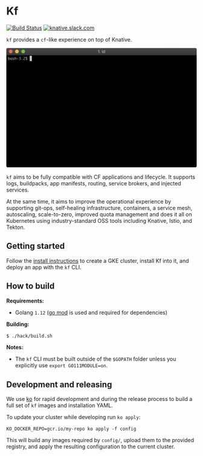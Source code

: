 # Kf

[![Build Status](https://travis-ci.org/google/kf.svg?branch=master)](https://travis-ci.org/google/kf)
[![knative.slack.com][slack-badge]][kf-slack]

`kf` provides a `cf`-like experience on top of Knative.

![](./docs/images/helloworld.gif)

`kf` aims to be fully compatible with CF applications and lifecycle. It supports
logs, buildpacks, app manifests, routing, service brokers, and injected services.

At the same time, it aims to improve the operational experience by supporting
git-ops, self-healing infrastructure, containers, a service mesh, autoscaling,
scale-to-zero, improved quota management and does it all on Kubernetes using
industry-standard OSS tools including Knative, Istio, and Tekton.

## Getting started

Follow the [install instructions](docs/install.md) to create a GKE cluster, install Kf into it, and deploy an app with the `kf` CLI.

## How to build

**Requirements:**

  - Golang `1.12` ([go mod](https://github.com/golang/go/wiki/Modules#quick-start)
is used and required for dependencies)


**Building:**

```sh
$ ./hack/build.sh
```

**Notes:**

- The `kf` CLI must be built outside of the `$GOPATH` folder unless
you explicitly use `export GO111MODULE=on`.

## Development and releasing

We use [ko](https://github.com/google/ko) for rapid development
and during the release process to build a full set of `kf` images
and installation YAML.

To update your cluster while developing run `ko apply`:

```
KO_DOCKER_REPO=gcr.io/my-repo ko apply -f config
```

This will build any images required by `config/`, upload them to the provided
registry, and apply the resulting configuration to the current cluster.

[slack-badge]: https://img.shields.io/badge/slack-knative/kf-purple.svg
[kf-slack]:    https://knative.slack.com/archives/kf
